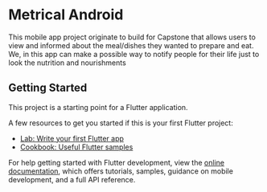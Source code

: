 # Metrical Android

This mobile app project originate to build for Capstone that allows users to view and informed about the meal/dishes they wanted to prepare and eat. We, in this app can make a possible way to notify people for their life just to look the nutrition and nourishments

## Getting Started

This project is a starting point for a Flutter application.

A few resources to get you started if this is your first Flutter project:

- [Lab: Write your first Flutter app](https://docs.flutter.dev/get-started/codelab)
- [Cookbook: Useful Flutter samples](https://docs.flutter.dev/cookbook)

For help getting started with Flutter development, view the
[online documentation](https://docs.flutter.dev/), which offers tutorials,
samples, guidance on mobile development, and a full API reference.
